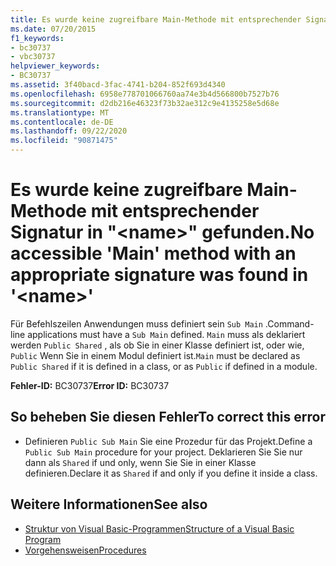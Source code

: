 ```yaml
---
title: Es wurde keine zugreifbare Main-Methode mit entsprechender Signatur in "<name>" gefunden.
ms.date: 07/20/2015
f1_keywords:
- bc30737
- vbc30737
helpviewer_keywords:
- BC30737
ms.assetid: 3f40bacd-3fac-4741-b204-852f693d4340
ms.openlocfilehash: 6958e778701066760aa74e3b4d566800b7527b76
ms.sourcegitcommit: d2db216e46323f73b32ae312c9e4135258e5d68e
ms.translationtype: MT
ms.contentlocale: de-DE
ms.lasthandoff: 09/22/2020
ms.locfileid: "90871475"
---
```

# <a name="no-accessible-main-method-with-an-appropriate-signature-was-found-in-name"></a><span data-ttu-id="5a73e-102">Es wurde keine zugreifbare Main-Methode mit entsprechender Signatur in "\<name>" gefunden.</span><span class="sxs-lookup"><span data-stu-id="5a73e-102">No accessible 'Main' method with an appropriate signature was found in '\<name>'</span></span>

<span data-ttu-id="5a73e-103">Für Befehlszeilen Anwendungen muss definiert sein `Sub Main` .</span><span class="sxs-lookup"><span data-stu-id="5a73e-103">Command-line applications must have a `Sub Main` defined.</span></span> <span data-ttu-id="5a73e-104">`Main` muss als deklariert werden `Public Shared` , als ob Sie in einer Klasse definiert ist, oder wie, `Public` Wenn Sie in einem Modul definiert ist.</span><span class="sxs-lookup"><span data-stu-id="5a73e-104">`Main` must be declared as `Public Shared` if it is defined in a class, or as `Public` if defined in a module.</span></span>  
  
 <span data-ttu-id="5a73e-105">**Fehler-ID:** BC30737</span><span class="sxs-lookup"><span data-stu-id="5a73e-105">**Error ID:** BC30737</span></span>  
  
## <a name="to-correct-this-error"></a><span data-ttu-id="5a73e-106">So beheben Sie diesen Fehler</span><span class="sxs-lookup"><span data-stu-id="5a73e-106">To correct this error</span></span>  
  
- <span data-ttu-id="5a73e-107">Definieren `Public Sub Main` Sie eine Prozedur für das Projekt.</span><span class="sxs-lookup"><span data-stu-id="5a73e-107">Define a `Public Sub Main` procedure for your project.</span></span> <span data-ttu-id="5a73e-108">Deklarieren Sie Sie nur dann als `Shared` if und only, wenn Sie Sie in einer Klasse definieren.</span><span class="sxs-lookup"><span data-stu-id="5a73e-108">Declare it as `Shared` if and only if you define it inside a class.</span></span>  
  
## <a name="see-also"></a><span data-ttu-id="5a73e-109">Weitere Informationen</span><span class="sxs-lookup"><span data-stu-id="5a73e-109">See also</span></span>

- [<span data-ttu-id="5a73e-110">Struktur von Visual Basic-Programmen</span><span class="sxs-lookup"><span data-stu-id="5a73e-110">Structure of a Visual Basic Program</span></span>](../../programming-guide/program-structure/structure-of-a-visual-basic-program.md)
- [<span data-ttu-id="5a73e-111">Vorgehensweisen</span><span class="sxs-lookup"><span data-stu-id="5a73e-111">Procedures</span></span>](../../programming-guide/language-features/procedures/index.md)

